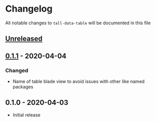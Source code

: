 # Changelog

All notable changes to `tall-data-table` will be documented in this file

## [Unreleased]

## [0.1.1] - 2020-04-04

### Changed

- Name of table blade view to avoid issues with other like named packages

## 0.1.0 - 2020-04-03

- Initial release

[Unreleased]: https://github.com/tanthammar/tall-data-table/compare/v0.1.1...development
[0.1.1]: https://github.com/tanthammar/tall-data-table/compare/v0.1.0...v0.1.1
